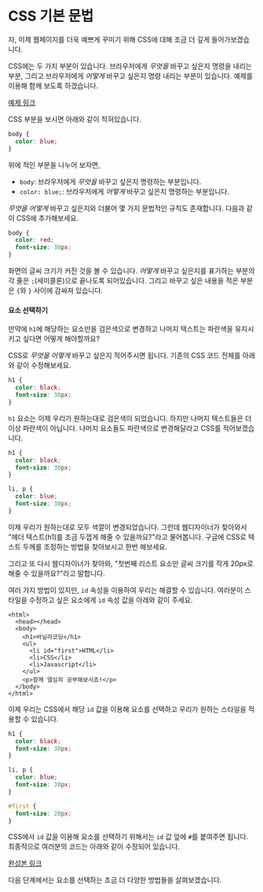 # CSS 기본 문법

자, 이제 웹페이지를 더욱 예쁘게 꾸미기 위해 CSS에 대해 조금 더 깊게 들어가보겠습니다.

CSS에는 두 가지 부분이 있습니다. 브라우저에게 _무엇을_ 바꾸고 싶은지 명령을 내리는 부분, 그리고 브라우저에게 _어떻게_ 바꾸고 싶은지 명령 내리는 부분이 있습니다. 예제를 이용해 함께 보도록 하겠습니다.

[예제 링크](https://codepen.io/ken123777/pen/mYjrOZ?editors=1100#0)

CSS 부분을 보시면 아래와 같이 적혀있습니다.

```css
body {
  color: blue;
}
```

위에 적인 부분을 나누어 보자면,

* `body`: 브라우저에게 _무엇을_ 바꾸고 싶은지 명령하는 부분입니다.
* `color: blue;`: 브라우저에게 _어떻게_ 바꾸고 싶은지 명령하는 부분입니다.

_무엇을_ _어떻게_ 바꾸고 싶은지와 더불어 몇 가지 문법적인 규칙도 존재합니다. 다음과 같이 CSS에 추가해보세요.

```css
body {
  color: red;
  font-size: 30px;
}
```

화면의 글씨 크기가 커진 것을 볼 수 있습니다. _어떻게_ 바꾸고 싶은지를 표기하는 부분의 각 줄은 `;`(세미콜론)으로 끝나도록 되어있습니다. 그리고 바꾸고 싶은 내용을 적은 부분은 `{`와 `}` 사이에 감싸져 있습니다.

#### 요소 선택하기

만약에 `h1`에 해당하는 요소만을 검은색으로 변경하고 나머지 텍스트는 파란색을 유지시키고 싶다면 어떻게 해야할까요?

CSS로 _무엇을_ _어떻게_ 바꾸고 싶은지 적어주시면 됩니다. 기존의 CSS 코드 전체를 아래와 같이 수정해보세요.

```css
h1 {
  color: black;
  font-size: 30px;
}
```

`h1` 요소는 이제 우리가 원하는대로 검은색이 되었습니다. 하지만 나머지 텍스트들은 더 이상 파란색이 아닙니다. 나머지 요소들도 파란색으로 변경해달라고 CSS를 적어보겠습니다.

```css
h1 {
  color: black;
  font-size: 30px;
}

li, p {
  color: blue;
  font-size: 30px;
}
```

이제 우리가 원하는대로 모두 색깔이 변경되었습니다. 그런데 웹디자이너가 찾아와서 "헤더 텍스트(h1)를 조금 두껍게 해줄 수 있을까요?"라고 물어봅니다. 구글에 CSS로 텍스트 두께를 조정하는 방법을 찾아보시고 한번 해보세요.

그리고 또 다시 웹디자이너가 찾아와, "첫번째 리스트 요소만 글씨 크기를 작게 20px로 해줄 수 있을까요?"라고 말합니다.

여러 가지 방법이 있지만, `id` 속성을 이용하여 우리는 해결할 수 있습니다. 여러분이 스타일을 수정하고 싶은 요소에게 `id` 속성 값을 아래와 같이 주세요.

```markup
<html>
  <head></head>
  <body>
    <h1>바닐라코딩</h1>
    <ul>
      <li id="first">HTML</li>
      <li>CSS</li>
      <li>Javascript</li>
    </ul>
    <p>함께 열심히 공부해보시죠!</p>
  </body>
</html>
```

이제 우리는 CSS에서 해당 `id` 값을 이용해 요소를 선택하고 우리가 원하는 스타일을 적용할 수 있습니다.

```css
h1 {
  color: black;
  font-size: 30px;
}

li, p {
  color: blue;
  font-size: 30px;
}

#first {
  font-size: 20px;
}
```

CSS에서 `id` 값을 이용해 요소를 선택하기 위해서는 `id` 값 앞에 `#`를 붙여주면 됩니다. 최종적으로 여러분의 코드는 아래와 같이 수정되어 있습니다.

[완성본 링크](https://codepen.io/ken123777/pen/XwBNWo?editors=1100#0)

다음 단계에서는 요소를 선택하는 조금 더 다양한 방법들을 살펴보겠습니다.
